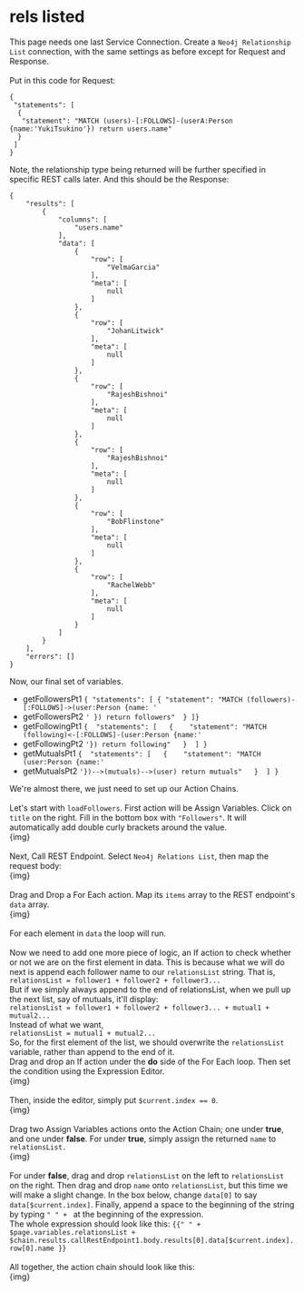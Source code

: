 

# rels listed

This page needs one last Service Connection. Create a `Neo4j Relationship List` connection, with the same settings as before except for Request and Response.<br>
<br>
Put in this code for Request:
```
{
 "statements": [
  {
   "statement": "MATCH (users)-[:FOLLOWS]-(userA:Person {name:'YukiTsukino'}) return users.name"
  }
 ]
}
```
Note, the relationship type being returned will be further specified in specific REST calls later. 
And this should be the Response:
```
{
    "results": [
        {
            "columns": [
                "users.name"
            ],
            "data": [
                {
                    "row": [
                        "VelmaGarcia"
                    ],
                    "meta": [
                        null
                    ]
                },
                {
                    "row": [
                        "JohanLitwick"
                    ],
                    "meta": [
                        null
                    ]
                },
                {
                    "row": [
                        "RajeshBishnoi"
                    ],
                    "meta": [
                        null
                    ]
                },
                {
                    "row": [
                        "RajeshBishnoi"
                    ],
                    "meta": [
                        null
                    ]
                },
                {
                    "row": [
                        "BobFlinstone"
                    ],
                    "meta": [
                        null
                    ]
                },
                {
                    "row": [
                        "RachelWebb"
                    ],
                    "meta": [
                        null
                    ]
                }
            ]
        }
    ],
    "errors": []
}
```

Now, our final set of variables.<br>

- getFollowersPt1 `{ "statements": [ { "statement": "MATCH (followers)-[:FOLLOWS]->(user:Person {name: '`
- getFollowersPt2 `' }) return followers"  } ]}`
- getFollowingPt1 `{  "statements": [   {    "statement": "MATCH (following)<-[:FOLLOWS]-(user:Person {name:'`
- getFollowingPt2 `'}) return following"   }  ] }`
- getMutualsPt1 `{  "statements": [   {    "statement": "MATCH (user:Person {name:'`
- getMutualsPt2 `'})-->(mutuals)-->(user) return mutuals"   }  ] }`

We're almost there, we just need to set up our Action Chains.<br>
<br>
Let's start with `loadFollowers`. First action will be Assign Variables. Click on `title` on the right. Fill in the bottom box with `"Followers"`. It will automatically add double curly brackets around the value.<br>
{img}<br>
<br>
Next, Call REST Endpoint. Select  `Neo4j Relations List`, then map the request body:<br>
{img}<br>
<br>
Drag and Drop a For Each action. Map its `items` array to the REST endpoint's `data` array. <br>
{img}<br>
<br>
For each element in `data` the loop will run. <br>
<br> Now we need to add one more piece of logic, an If action to check whether or not we are on the first element in data. This is because what we will do next is append each follower name to our `relationsList` string. That is,<br>
`relationsList = follower1 + follower2 + follower3...`<br>
But if we simply always append to the end of relationsList, when we pull up the next list, say of mutuals, it'll display:<br>
`relationsList = follower1 + follower2 + follower3... + mutual1 + mutual2...`<br>
Instead of what we want,<br>
`relationsList = mutual1 + mutual2...`<br>
So, for the first element of the list, we should overwrite the `relationsList` variable, rather than append to the end of it.<br>
Drag and drop an If action under the **do** side of the For Each loop. Then set the condition using the Expression Editor.<br>
{img}<br>
<br>
Then, inside the editor, simply put `$current.index == 0`.<br>
{img}<br>
<br>
Drag two Assign Variables actions onto the Action Chain; one under **true**, and one under **false**. For under **true**,  simply assign the returned `name` to `relationsList.` <br>
{img}<br>
<br>
For under **false**, drag and drop `relationsList` on the left to `relationsList` on the right. Then drag and drop `name` onto `relationsList`, but this time we will make a slight change. In the box below, change `data[0]` to say `data[$current.index]`. Finally, append a space to the beginning of the string by typing `" " + ` at the beginning of the expression. <br>
The whole expression should look like this: `{{" " + $page.variables.relationsList + $chain.results.callRestEndpoint1.body.results[0].data[$current.index].row[0].name }}` <br>
<br>
All together, the action chain should look like this:<br>
{img}<br>
<br>

